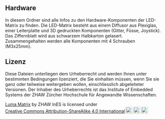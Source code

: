 ## Hardware
In diesem Ordner sind alle Infos zu den Hardware-Komponenten der LED-Matrix zu finden. Die LED-Matrix besteht aus einem Diffusor aus Plexiglas, einer Leiterplatte und 3D gedruckten Komponenten (Gitter, Füsse, Joystick). Das Ziffernblatt wird aus schwarzem Halbkarton gelasert. Zusammengehalten werden alle Komponenten mit 4 Schrauben (M3x25mm).

## Lizenz
Diese Dateien unterliegen dem Urheberrecht und werden Ihnen unter bestimmten Bedingungen lizenziert, die Sie einhalten müssen, wenn Sie sie ganz oder teilweise weitergeben wollen, einschliesslich abgeleiteter Versionen.
Der Inhaber des Urheberrechts ist das Institute of Embedded Systems der ZHAW Zürcher Hochschule für Angewandte Wissenschaften.

<p xmlns:cc="http://creativecommons.org/ns#" xmlns:dct="http://purl.org/dc/terms/"><a property="dct:title" rel="cc:attributionURL" href="https://www.zhaw.ch/de/engineering/institute-zentren/ines/lumatrix">Luma Matrix</a> by <span property="cc:attributionName">ZHAW InES</span> is licensed under <a href="https://creativecommons.org/licenses/by-sa/4.0/?ref=chooser-v1" target="_blank" rel="license noopener noreferrer" style="display:inline-block;">Creative Commons Attribution-ShareAlike 4.0 International<img style="height:22px!important;margin-left:3px;vertical-align:text-bottom;" src="https://mirrors.creativecommons.org/presskit/icons/cc.svg?ref=chooser-v1" alt=""><img style="height:22px!important;margin-left:3px;vertical-align:text-bottom;" src="https://mirrors.creativecommons.org/presskit/icons/by.svg?ref=chooser-v1" alt=""><img style="height:22px!important;margin-left:3px;vertical-align:text-bottom;" src="https://mirrors.creativecommons.org/presskit/icons/sa.svg?ref=chooser-v1" alt=""></a></p>